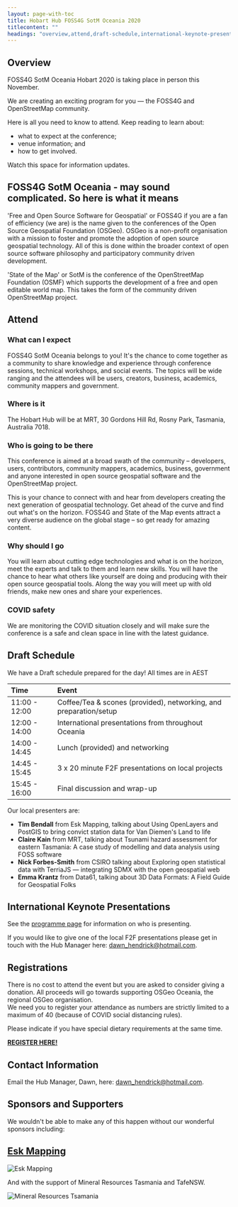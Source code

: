 ```yaml
---
layout: page-with-toc
title: Hobart Hub FOSS4G SotM Oceania 2020
titlecontent: ""
headings: "overview,attend,draft-schedule,international-keynote-presentations,registrations,contact-information,sponsors"
---
```


## Overview

FOSS4G SotM Oceania Hobart 2020 is taking place in person this November.

We are creating an exciting program for you — the FOSS4G and OpenStreetMap community.

Here is all you need to know to attend. Keep reading to learn about:

* what to expect at the conference;
* venue information; and
* how to get involved.

Watch this space for information updates.

## FOSS4G SotM Oceania - may sound complicated. So here is what it means

'Free and Open Source Software for Geospatial' or FOSS4G if you are a fan of efficiency (we are) is the name given to the conferences of the Open Source Geospatial Foundation (OSGeo). OSGeo is a non-profit organisation with a mission to foster and promote the adoption of open source geospatial technology. All of this is done within the broader context of open source software philosophy and participatory community driven development.

'State of the Map' or SotM is the conference of the OpenStreetMap Foundation (OSMF) which supports the development of a free and open editable world map. This takes the form of the community driven OpenStreetMap project.

## Attend

### What can I expect

FOSS4G SotM Oceania belongs to you! It's the chance to come together as a community to share knowledge and experience through conference sessions, technical workshops, and social events. The topics will be wide ranging and the attendees will be users, creators, business, academics, community mappers and government.

### Where is it

The Hobart Hub will be at MRT, 30 Gordons Hill Rd, Rosny Park, Tasmania, Australia 7018.

### Who is going to be there

This conference is aimed at a broad swath of the community – developers, users, contributors, community mappers, academics, business, government and anyone interested in open source geospatial software and the OpenStreetMap project.

This is your chance to connect with and hear from developers creating the next generation of geospatial technology. Get ahead of the curve and find out what's on the horizon. FOSS4G and State of the Map events attract a very diverse audience on the global stage – so get ready for amazing content.

### Why should I go

You will learn about cutting edge technologies and what is on the horizon, meet the experts and talk to them and learn new skills. You will have the chance to hear what others like yourself are doing and producing with their open source geospatial tools. Along the way you will meet up with old friends, make new ones and share your experiences.

### COVID safety

We are monitoring the COVID situation closely and will make sure the conference is a safe and clean space in line with the latest guidance.

## Draft Schedule

We have a Draft schedule prepared for the day! All times are in AEST

| Time          | Event        |
| :---------    | :----------  |
| 11:00 - 12:00 | Coffee/Tea & scones (provided), networking, and preparation/setup |
| 12:00 - 14:00 | International presentations from throughout Oceania |
| 14:00 - 14:45 | Lunch (provided) and networking |
| 14:45 - 15:45 | 3 x 20 minute F2F presentations on local projects |
| 15:45 - 16:00 | Final discussion and wrap-up |

Our local presenters are:

* **Tim Bendall** from Esk Mapping, talking about Using OpenLayers and PostGIS to bring convict station data for Van Diemen's Land to life
* **Claire Kain** from MRT, talking about Tsunami hazard assessment for eastern Tasmania: A case study of modelling and data analysis using FOSS software
* **Nick Forbes-Smith** from CSIRO talking about Exploring open statistical data with TerriaJS — integrating SDMX with the open geospatial web
* **Emma Krantz** from Data61, talking about 3D Data Formats: A Field Guide for Geospatial Folks

## International Keynote Presentations

See the [programme page](https://2020.foss4g-oceania.org/programme/) for information on who is presenting.

If you would like to give one of the local F2F presentations please get in touch with the Hub Manager here: [dawn_hendrick@hotmail.com](mailto:dawn_hendrick@hotmail.com).

## Registrations

There is no cost to attend the event but you are asked to consider giving a donation. All proceeds will go towards supporting OSGeo Oceania, the regional OSGeo organisation.  
We need you to register your attendance as numbers are strictly limited to a maximum of 40 (because of COVID social distancing rules).

Please indicate if you have special dietary requirements at the same time.

[**REGISTER HERE!**](https://ti.to/foss4g-oceania/foss4g-sotm-oceania-2020-hobart-hub)

## Contact Information

Email the Hub Manager, Dawn, here: [dawn_hendrick@hotmail.com](mailto:dawn_hendrick@hotmail.com).

## Sponsors and Supporters

We wouldn't be able to make any of this happen without our wonderful sponsors including:

## [Esk Mapping](https://www.eskmapping.com.au/)

![Esk Mapping](https://www.eskmapping.com.au/assets/images/esk-mapping-gis-logo.png 'Esk Mapping')

And with the support of Mineral Resources Tasmania and TafeNSW.

![Mineral Resources Tsamania](tas_goc_logo.jpg 'Mineral Resources Tasmania')
